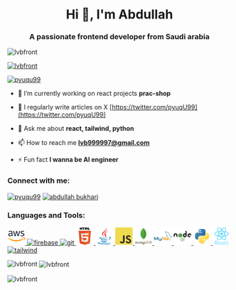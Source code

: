 <h1 align="center">Hi 👋, I'm Abdullah</h1>
<h3 align="center">A passionate frontend developer from Saudi arabia</h3>

<p align="left"> <img src="https://komarev.com/ghpvc/?username=lvbfront&label=Profile%20views&color=0e75b6&style=flat" alt="lvbfront" /> </p>

<p align="left"> <a href="https://github.com/ryo-ma/github-profile-trophy"><img src="https://github-profile-trophy.vercel.app/?username=lvbfront" alt="lvbfront" /></a> </p>

<p align="left"> <a href="https://twitter.com/pyuqu99" target="blank"><img src="https://img.shields.io/twitter/follow/pyuqu99?logo=twitter&style=for-the-badge" alt="pyuqu99" /></a> </p>

- 🔭 I’m currently working on react projects **prac-shop**

- 📝 I regularly write articles on X [https://twitter.com/pyuqU99](https://twitter.com/pyuqU99)

- 💬 Ask me about **react, tailwind, python**

- 📫 How to reach me **lvb999997@gmail.com**

- ⚡ Fun fact **I wanna be AI engineer**

<h3 align="left">Connect with me:</h3>
<p align="left">
<a href="https://twitter.com/pyuqu99" target="blank"><img align="center" src="https://raw.githubusercontent.com/rahuldkjain/github-profile-readme-generator/master/src/images/icons/Social/twitter.svg" alt="pyuqu99" height="30" width="40" /></a>
<a href="https://linkedin.com/in/abdullah bukhari" target="blank"><img align="center" src="https://raw.githubusercontent.com/rahuldkjain/github-profile-readme-generator/master/src/images/icons/Social/linked-in-alt.svg" alt="abdullah bukhari" height="30" width="40" /></a>
</p>

<h3 align="left">Languages and Tools:</h3>
<p align="left"> <a href="https://aws.amazon.com" target="_blank" rel="noreferrer"> <img src="https://raw.githubusercontent.com/devicons/devicon/master/icons/amazonwebservices/amazonwebservices-original-wordmark.svg" alt="aws" width="40" height="40"/> </a> <a href="https://firebase.google.com/" target="_blank" rel="noreferrer"> <img src="https://www.vectorlogo.zone/logos/firebase/firebase-icon.svg" alt="firebase" width="40" height="40"/> </a> <a href="https://git-scm.com/" target="_blank" rel="noreferrer"> <img src="https://www.vectorlogo.zone/logos/git-scm/git-scm-icon.svg" alt="git" width="40" height="40"/> </a> <a href="https://www.w3.org/html/" target="_blank" rel="noreferrer"> <img src="https://raw.githubusercontent.com/devicons/devicon/master/icons/html5/html5-original-wordmark.svg" alt="html5" width="40" height="40"/> </a> <a href="https://www.java.com" target="_blank" rel="noreferrer"> <img src="https://raw.githubusercontent.com/devicons/devicon/master/icons/java/java-original.svg" alt="java" width="40" height="40"/> </a> <a href="https://developer.mozilla.org/en-US/docs/Web/JavaScript" target="_blank" rel="noreferrer"> <img src="https://raw.githubusercontent.com/devicons/devicon/master/icons/javascript/javascript-original.svg" alt="javascript" width="40" height="40"/> </a> <a href="https://www.mongodb.com/" target="_blank" rel="noreferrer"> <img src="https://raw.githubusercontent.com/devicons/devicon/master/icons/mongodb/mongodb-original-wordmark.svg" alt="mongodb" width="40" height="40"/> </a> <a href="https://www.mysql.com/" target="_blank" rel="noreferrer"> <img src="https://raw.githubusercontent.com/devicons/devicon/master/icons/mysql/mysql-original-wordmark.svg" alt="mysql" width="40" height="40"/> </a> <a href="https://nodejs.org" target="_blank" rel="noreferrer"> <img src="https://raw.githubusercontent.com/devicons/devicon/master/icons/nodejs/nodejs-original-wordmark.svg" alt="nodejs" width="40" height="40"/> </a> <a href="https://www.python.org" target="_blank" rel="noreferrer"> <img src="https://raw.githubusercontent.com/devicons/devicon/master/icons/python/python-original.svg" alt="python" width="40" height="40"/> </a> <a href="https://reactjs.org/" target="_blank" rel="noreferrer"> <img src="https://raw.githubusercontent.com/devicons/devicon/master/icons/react/react-original-wordmark.svg" alt="react" width="40" height="40"/> </a> <a href="https://tailwindcss.com/" target="_blank" rel="noreferrer"> <img src="https://www.vectorlogo.zone/logos/tailwindcss/tailwindcss-icon.svg" alt="tailwind" width="40" height="40"/> </a> </p>

<p><img align="left" src="https://github-readme-stats.vercel.app/api/top-langs?username=lvbfront&show_icons=true&locale=en&layout=compact" alt="lvbfront" /></p>

<p>&nbsp;<img align="center" src="https://github-readme-stats.vercel.app/api?username=lvbfront&show_icons=true&locale=en" alt="lvbfront" /></p>

<p><img align="center" src="https://github-readme-streak-stats.herokuapp.com/?user=lvbfront&" alt="lvbfront" /></p>
